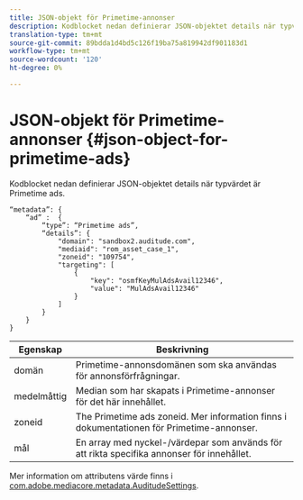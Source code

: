 ```yaml
---
title: JSON-objekt för Primetime-annonser
description: Kodblocket nedan definierar JSON-objektet details när typvärdet är Primetime ads.
translation-type: tm+mt
source-git-commit: 89bdda1d4bd5c126f19ba75a819942df901183d1
workflow-type: tm+mt
source-wordcount: '120'
ht-degree: 0%

---
```



# JSON-objekt för Primetime-annonser {#json-object-for-primetime-ads}

Kodblocket nedan definierar JSON-objektet details när typvärdet är Primetime ads.

```
“metadata”: {
    “ad” :  {
        “type”: “Primetime ads”,
        “details”: {
            "domain": "sandbox2.auditude.com",
            "mediaid": "rom_asset_case_1",
            "zoneid": "109754",
            "targeting": [
                {
                    "key": "osmfKeyMulAdsAvail12346",
                    "value": "MulAdsAvail12346"
                }
            ]
        }
    }
}
```

| Egenskap | Beskrivning |
|---|---|
| domän | Primetime-annonsdomänen som ska användas för annonsförfrågningar. |
| medelmåttig | Median som har skapats i Primetime-annonser för det här innehållet. |
| zoneid | The Primetime ads zoneid. Mer information finns i dokumentationen för Primetime-annonser. |
| mål | En array med nyckel-/värdepar som används för att rikta specifika annonser för innehållet. |

Mer information om attributens värde finns i [com.adobe.mediacore.metadata.AuditudeSettings](https://help.adobe.com/en_US/primetime/api/psdk/javadoc/com/adobe/mediacore/metadata/AuditudeSettings.html).